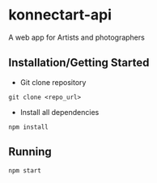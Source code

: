 # konnectart-api
A web app for Artists and photographers 

## Installation/Getting Started
* Git clone repository
``` 
git clone <repo_url>
```

* Install all dependencies
```
npm install
```
## Running
```
npm start
```
